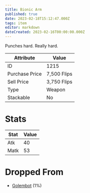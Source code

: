 ```yaml
---
title: Bionic Arm
published: true
date: 2023-02-18T15:12:47.000Z
tags: item
editor: markdown
dateCreated: 2023-02-16T00:00:00.000Z
---
```


Punches hard. Really hard.

|Attribute|Value|
|-|-|
|ID|1215|
|Purchase Price|7,500 Flips|
|Sell Price|3,750 Flips|
|Type|Weapon|
|Stackable|No|

# Stats
|Stat|Value|
|-|-|
|Atk|40|
|Matk|53|

# Dropped From
 * [Golembot](monsters/golembot.md) (1%)
